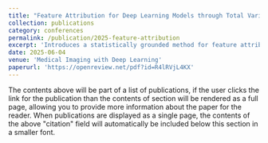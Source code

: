 ```yaml
---
title: "Feature Attribution for Deep Learning Models through Total Variance Decomposition"
collection: publications
category: conferences
permalink: /publication/2025-feature-attribution
excerpt: 'Introduces a statistically grounded method for feature attribution by decomposing model decision variance, enhancing interpretability in deep learning models.'
date: 2025-06-04
venue: 'Medical Imaging with Deep Learning'
paperurl: 'https://openreview.net/pdf?id=R4lRVjL4KX'
---
```


The contents above will be part of a list of publications, if the user clicks the link for the publication than the contents of section will be rendered as a full page, allowing you to provide more information about the paper for the reader. When publications are displayed as a single page, the contents of the above "citation" field will automatically be included below this section in a smaller font.
